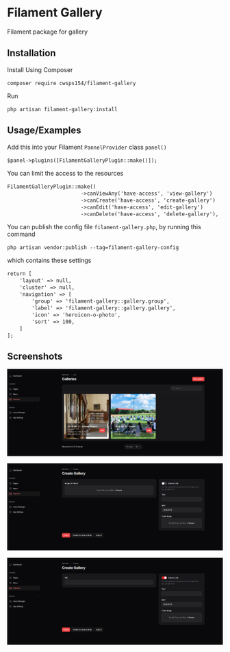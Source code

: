 
# Filament Gallery

Filament package for gallery

## Installation

Install Using Composer

```
composer require cwsps154/filament-gallery
```
Run

```
php artisan filament-gallery:install
```

## Usage/Examples

Add this into your Filament `PannelProvider` class `panel()`
```
$panel->plugins([FilamentGalleryPlugin::make()]);
```

You can limit the access to the resources
```
FilamentGalleryPlugin::make()
                        ->canViewAny('have-access', 'view-gallery')
                        ->canCreate('have-access', 'create-gallery')
                        ->canEdit('have-access', 'edit-gallery')
                        ->canDelete('have-access', 'delete-gallery'),

```

You can publish the config file `filament-gallery.php`, by running this command

```
php artisan vendor:publish --tag=filament-gallery-config
```

which contains these settings

```
return [
    'layout' => null,
    'cluster' => null,
    'navigation' => [
        'group' => 'filament-gallery::gallery.group',
        'label' => 'filament-gallery::gallery.gallery',
        'icon' => 'heroicon-o-photo',
        'sort' => 100,
    ]
];
```

## Screenshots

![Filament Gallery](screenshorts/list.png)

![Filament Gallery](screenshorts/create1.png)

![Filament Gallery](screenshorts/create2.png)
